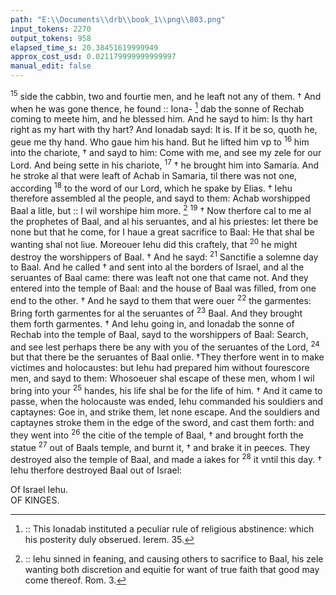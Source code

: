 ```yaml
---
path: "E:\\Documents\\drb\\book_1\\png\\803.png"
input_tokens: 2270
output_tokens: 958
elapsed_time_s: 20.38451619999949
approx_cost_usd: 0.021179999999999997
manual_edit: false
---
```

<sup>15</sup> side the cabbin, two and fourtie men, and he leaft not any of them. † And when he was gone thence, he found :: Iona- [^1]
dab the sonne of Rechab coming to meete him, and he blessed him. And he sayd to him: Is thy hart right as my hart with thy hart? And Ionadab sayd: It is. If it be so, quoth he, geue me thy hand. Who gaue him his hand. But he lifted him vp to <sup>16</sup> him into the chariote, † and sayd to him: Come with me, and see my zele for our Lord. And being sette in his chariote, <sup>17</sup> † he brought him into Samaria. And he stroke al that were leaft of Achab in Samaria, til there was not one, according <sup>18</sup> to the word of our Lord, which he spake by Elias. † Iehu therefore assembled al the people, and sayd to them: Achab worshipped Baal a litle, but :: I wil worshipe him more. [^2]
<sup>19</sup> † Now therfore cal to me al the prophetes of Baal, and al his seruantes, and al his priestes: let there be none but that he come, for I haue a great sacrifice to Baal: He that shal be wanting shal not liue. Moreouer Iehu did this craftely, that <sup>20</sup> he might destroy the worshippers of Baal. † And he sayd: <sup>21</sup> Sanctifie a solemne day to Baal. And he called † and sent into al the borders of Israel, and al the seruantes of Baal came: there was leaft not one that came not. And they entered into the temple of Baal: and the house of Baal was filled, from one end to the other. † And he sayd to them that were ouer <sup>22</sup> the garmentes: Bring forth garmentes for al the seruantes of <sup>23</sup> Baal. And they brought them forth garmentes. † And Iehu going in, and Ionadab the sonne of Rechab into the temple of Baal, sayd to the worshippers of Baal: Search, and see lest perhaps there be any with you of the seruantes of the Lord, <sup>24</sup> but that there be the seruantes of Baal onlie. †They therfore went in to make victimes and holocaustes: but Iehu had prepared him without fourescore men, and sayd to them: Whosoeuer shal escape of these men, whom I wil bring into your <sup>25</sup> handes, his life shal be for the life of him. † And it came to passe, when the holocauste was ended, Iehu commanded his souldiers and captaynes: Goe in, and strike them, let none escape. And the souldiers and captaynes stroke them in the edge of the sword, and cast them forth: and they went into <sup>26</sup> the citie of the temple of Baal, † and brought forth the statue <sup>27</sup> out of Baals temple, and burnt it, † and brake it in peeces. They destroyed also the temple of Baal, and made a iakes for <sup>28</sup> it vntil this day. † Iehu therfore destroyed Baal out of Israel:

[^1]: :: This Ionadab instituted a peculiar rule of religious abstinence: which his posterity duly obserued. Ierem. 35.

[^2]: :: Iehu sinned in feaning, and causing others to sacrifice to Baal, his zele wanting both discretion and equitie for want of true faith that good may come thereof. Rom. 3.

<aside>Of Israel Iehu.</aside>

<aside>OF KINGES.</aside>